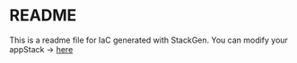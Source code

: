 # README
This is a readme file for IaC generated with StackGen.
You can modify your appStack -> [here](http://main.dev.stackgen.com/appstacks/4068f31e-35a3-47e8-9c45-7defb66d9825)
